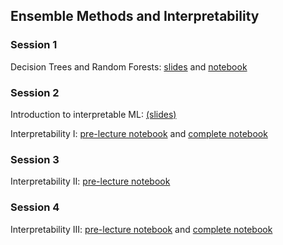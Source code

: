 ## Ensemble Methods and Interpretability

### Session 1

Decision Trees and Random Forests: [slides](Day_2_decision_tree_random_forests.pptx) and [notebook](DES_i_CoMSE.ipynb)

### Session 2

Introduction to interpretable ML: [(slides)](230711_bartels_interpretable-ML_after.pdf)

Interpretability I: [pre-lecture notebook](2.2_interpretability.ipynb) and [complete notebook](2.2_interpretability_complete.ipynb)

### Session 3

Interpretability II: [pre-lecture notebook](2.2b_interpretabiity.ipynb)

### Session 4 

Interpretability III: [pre-lecture notebook](2.3_interpetability.ipynb)  and [complete notebook](2.3_interpretability_complete.ipynb)
